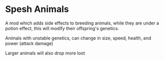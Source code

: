 # Spesh Animals
A mod which adds side effects to breeding animals, while they are under a potion effect, this will modify their offspring's genetics.

Animals with unstable genetics, can change in size, speed, health, and power (attack damage)

Larger animals will also drop more loot